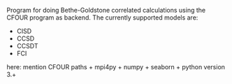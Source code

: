 
Program for doing Bethe-Goldstone correlated calculations using the CFOUR 
program as backend. The currently supported models are:

 - CISD
 - CCSD
 - CCSDT
 - FCI

here: mention CFOUR paths + mpi4py + numpy + seaborn + python version 3.+
